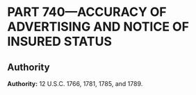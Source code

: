 # PART 740—ACCURACY OF ADVERTISING AND NOTICE OF INSURED STATUS


## Authority

**Authority:** 12 U.S.C. 1766, 1781, 1785, and 1789.



